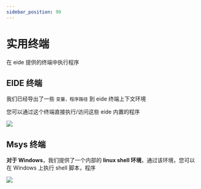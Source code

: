 ```yaml
---
sidebar_position: 90
---
```


# 实用终端

在 eide 提供的终端中执行程序

## EIDE 终端

我们已经导出了一些 `变量，程序路径` 到 eide 终端上下文环境

您可以通过这个终端直接执行/访问这些 eide 内置的程序

![](/img/eide_terminal.png)

## Msys 终端

**对于 Windows**，我们提供了一个内部的 **linux shell 环境**，通过该环境，您可以在 Windows 上执行 shell 脚本，程序

![](/img/eide_msys_bash.png)

